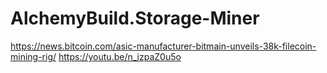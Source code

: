 # AlchemyBuild.Storage-Miner
https://news.bitcoin.com/asic-manufacturer-bitmain-unveils-38k-filecoin-mining-rig/ https://youtu.be/n_izpaZ0u5o
